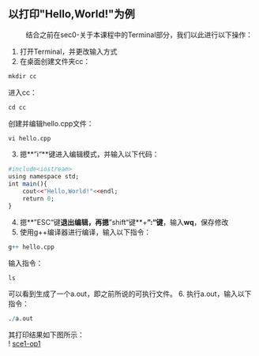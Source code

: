 ## 以打印"Hello,World!"为例

&nbsp;&nbsp;&nbsp;&nbsp;&nbsp;&nbsp;&nbsp;&nbsp;
结合之前在sec0-关于本课程中的Terminal部分，我们以此进行以下操作：
1. 打开Terminal，并更改输入方式
2. 在桌面创建文件夹cc：
```r
mkdir cc
```
进入cc：
```r
cd cc
```
创建并编辑hello.cpp文件：
```r
vi hello.cpp
```
3. 摁**”i“**键进入编辑模式，并输入以下代码：
```r
#include<iostream>
using namespace std;
int main(){
	cout<<"Hello,World!"<<endl;
	return 0;
}
```
4. 摁**”ESC“键**退出编辑，再摁**”shift“键**+**”:“键**，输入**wq**，保存修改
5. 使用g++编译器进行编译，输入以下指令：
```r
g++ hello.cpp
```
输入指令：
```r
ls
```
可以看到生成了一个a.out，即之前所说的可执行文件。
6. 执行a.out，输入以下指令：
```r
./a.out
```
其打印结果如下图所示：<br/>
	! [sce1-op1](images/sce1-op1)<br/>

